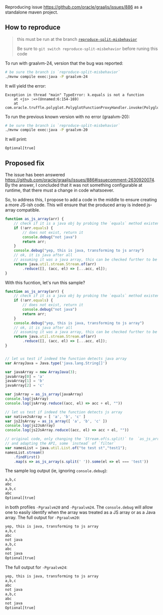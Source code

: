 Reproducing issue https://github.com/oracle/graaljs/issues/886 as a standalone maven project.

## How to reproduce

> this must be run at the branch [`reproduce-split-misbehavior`](https://github.com/jeffque/graalvm-regression/tree/reproduce-split-misbehavior)
> 
> Be sure to `git switch reproduce-split-misbehavior` before runing this code

To run with graalvm-24, version that the bug was reported:

```bash
# be sure the branch is `reproduce-split-misbehavior`
./mvnw compile exec:java -P graalvm-24
```

It will yield the error:

```none
Exception in thread "main" TypeError: k.equals is not a function
	at <js> :=>(Unnamed:6:154-169)
	at com.oracle.truffle.polyglot.PolyglotFunctionProxyHandler.invoke(PolyglotFunctionProxyHandler.java:151)
```

To run the previous known version with no error (graalvm-20):

```bash
# be sure the branch is `reproduce-split-misbehavior`
./mvnw compile exec:java -P graalvm-20
```

It will print:

```none
Optional[true]
```


## Proposed fix

The issue has been answered https://github.com/oracle/graaljs/issues/886#issuecomment-2630920074. By the answer, I concluded that it was not something configurable at runtime, that there must a change in code whatsoever.

So, to address this, I propose to add a code in the middle to ensure creating a more JS-ish code. This will ensure that the produced array is indeed js-array compatible.

```js
function as_js_array(arr) {
	// check if it is a java obj by probing the `equals` method existence
	if (!arr.equals) {
		// does not exist, return it
		console.debug("not java")
		return arr;
	}
	console.debug("yep, this is java, transforming to js array")
	// ok, it is java after all
	// assuming it was a java array, this can be checked further to be sure
	return java.util.stream.Stream.of(arr)
		.reduce([], (acc, el) => [...acc, el]);
}
```

With this fucntion, let's run this sample?

```js
function as_js_array(arr) {
	// check if it is a java obj by probing the `equals` method existence
	if (!arr.equals) {
		// does not exist, return it
		console.debug("not java")
		return arr;
	}
	console.debug("yep, this is java, transforming to js array")
	// ok, it is java after all
	// assuming it was a java array, this can be checked further to be sure
	return java.util.stream.Stream.of(arr)
		.reduce([], (acc, el) => [...acc, el]);
}


// let us test if indeed the function detects java array
var ArrayJava = Java.type('java.lang.String[]')

var javaArray = new ArrayJava(3);
javaArray[0] = 'a'
javaArray[1] = 'b'
javaArray[2] = 'c'

var jsArray = as_js_array(javaArray)
console.log(jsArray)
console.log(jsArray.reduce((acc, el) => acc + el, ""))

// let us test if indeed the function detects js array
var nativeJsArray = [ 'a', 'b', 'c' ]
var js2JsArray = as_js_array([ 'a', 'b', 'c' ])
console.log(js2JsArray)
console.log(js2JsArray.reduce((acc, el) => acc + el, ""))

// original code, only changing the `Stream.of(s.split)` to  `as_js_array(s.split)`
// and adapting the API, some `instead` of `filter`
var namesList = java.util.List.of("te test st","test1");
namesList.stream()
	.findFirst()
	.map(s => as_js_array(s.split(' ')).some(el => el === 'test'))
```

The sample log output (ie, ignoring `console.debug`):

```txt
a,b,c
abc
a,b,c
abc
Optional[true]
```

in both profiles `-Pgraalvm20` and `-Pgraalvm24`. The `console.debug` will allow one to easily identify when the array was treated as a JS array or as a Java array. The full output for `-Pgraalvm20`:

```txt
yep, this is java, transforming to js array
a,b,c
abc
not java
a,b,c
abc
not java
Optional[true]
```

The full output for `-Pgraalvm24`:

```txt
yep, this is java, transforming to js array
a,b,c
abc
not java
a,b,c
abc
not java
Optional[true]
```